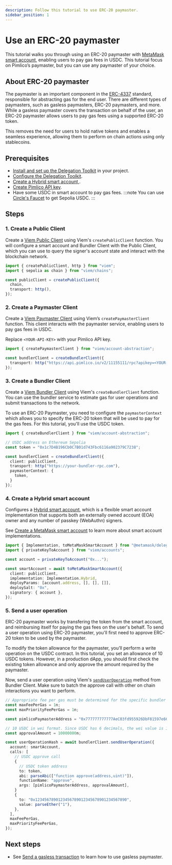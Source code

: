 ```yaml
---
description: Follow this tutorial to use ERC-20 paymaster.
sidebar_position: 1
---
```


# Use an ERC-20 paymaster

This tutorial walks you through using an ERC-20 paymaster with [MetaMask smart account](../concepts/smart-accounts), 
enabling users to pay gas fees in USDC. This tutorial focus on Pimlico’s paymaster, but you can use any paymaster of your choice.

## About ERC-20 paymaster

The paymaster is an important component in the [ERC-4337](https://eips.ethereum.org/EIPS/eip-4337) standard, responsible for abstracting gas for the end user. 
There are different types of paymasters, such as gasless paymasters, ERC-20 paymasters, and more. While a gasless 
paymaster covers the transaction on behalf of the user, an ERC-20 paymaster allows users to pay gas fees using a 
supported ERC-20 token.

This removes the need for users to hold native tokens and enables a seamless experience, allowing them to perform on 
chain actions using only stablecoins.

## Prerequisites

- [Install and set up the Delegation Toolkit](../get-started/install) in your project.
- [Configure the Delegation Toolkit](../guides/configure).
- [Create a Hybrid smart account,](../guides/smart-accounts/create-smart-account).
- [Create Pimlico API key](https://docs.pimlico.io/guides/create-api-key#create-api-key).
- Have some USDC in smart account to pay gas fees.
  :::note
  You can use [Circle's Faucet](https://faucet.circle.com/) to get Sepolia USDC.
  :::

## Steps

### 1. Create a Public Client

Create a [Viem Public Client](https://viem.sh/docs/clients/public) using Viem's `createPublicClient` function.
You will configure a smart account and Bundler Client with the Public Client, which you can use to query the signer's account state and interact with the blockchain network.

```typescript
import { createPublicClient, http } from "viem";
import { sepolia as chain } from "viem/chains";

const publicClient = createPublicClient({
  chain,
  transport: http(),
});
```

### 2. Create a Paymaster Client

Create a [Viem Paymaster Client](https://viem.sh/account-abstraction/clients/paymaster)
using Viem’s `createPaymasterClient` function. This client interacts with the paymaster service, enabling users to pay gas fees in USDC.

Replace `<YOUR-API-KEY>` with your Pimlico API key.

```typescript
import { createPaymasterClient } from "viem/account-abstraction";

const bundlerClient = createBundlerClient({
  transport: http("https://api.pimlico.io/v2/11155111/rpc?apikey=<YOUR-API-KEY>"),
});
```

### 3. Create a Bundler Client

Create a [Viem Bundler Client](https://viem.sh/account-abstraction/clients/bundler) using Viem's `createBundlerClient` function. You can use the bundler service to estimate gas for user operations and submit transactions to the network.

To use an ERC-20 Paymaster, you need to configure the `paymasterContext` which allows you to specify the ERC-20 token that will be used to pay for the gas fees. For this tutorial, you'll use the USDC token. 

```typescript
import { createBundlerClient } from "viem/account-abstraction";

// USDC address on Ethereum Sepolia
const token = "0x1c7D4B196Cb0C7B01d743Fbc6116a902379C7238";

const bundlerClient = createBundlerClient({
  client: publicClient,
  transport: http("https://your-bundler-rpc.com"),
  paymasterContext: {
    token,
  }
});
```


### 4. Create a Hybrid smart account

Configures a [Hybrid smart account](../guides/smart-accounts/create-smart-account.md#create-a-hybrid-smart-account), which is a flexible smart account implementation 
that supports both an externally owned account (EOA) owner and any number of passkey (WebAuthn) signers.

See [Create a MetaMask smart account](../guides/smart-accounts/create-smart-account) to learn more about smart account implementations.

```typescript
import { Implementation, toMetaMaskSmartAccount } from "@metamask/delegation-toolkit";
import { privateKeyToAccount } from "viem/accounts";

const account = privateKeyToAccount("0x...");

const smartAccount = await toMetaMaskSmartAccount({
  client: publicClient,
  implementation: Implementation.Hybrid,
  deployParams: [account.address, [], [], []],
  deploySalt: "0x",
  signatory: { account },
});
```

### 5. Send a user operation

ERC-20 paymaster works by transfering the token from the smart account, and reimbursing itself for paying the gas fees 
on the user's behalf. To send a user operation using ERC-20 paymaster, you'll first need to approve ERC-20 token to be 
used by the paymaster. 

To modify the token allowance for the paymaster, you’ll perform a write operation on the USDC contract. In this tutorial, you set an allowance of 10 USDC tokens. However, in a production dApp, you should first check the existing token allowance and only approve the amount required by the paymaster. 

Now, send a user operation using Viem's [`sendUserOperation`](https://viem.sh/account-abstraction/actions/bundler/sendUserOperation) method from Bundler Client. Make sure to batch the approve call with other on chain interactions you want to perform.

```typescript
// Appropriate fee per gas must be determined for the specific bundler being used.
const maxFeePerGas = 1n;
const maxPriorityFeePerGas = 1n;

const pimlicoPaymasterAddress = "0x777777777777AeC03fd955926DbF81597e66834C";

// 10 USDC in wei format. Since USDC has 6 decimals, the wei value is 10 * 10^6
const approvalAmount = 10000000n;

const userOperationHash = await bundlerClient.sendUserOperation({
  account: smartAccount,
  calls: [
    // USDC approve call
    {
      // USDC token address
      to: token,
      abi: parseAbi(["function approve(address,uint)"]),
      functionName: "approve",
      args: [pimlicoPaymasterAddress, approvalAmount],
    }
    {
      to: "0x1234567890123456789012345678901234567890",
      value: parseEther("1"),
    },
  ],
  maxFeePerGas,
  maxPriorityFeePerGas,
});
```

## Next steps

- See [Send a gasless transaction](../guides/smart-accounts/send-gasless-transaction.md) to learn how to use gasless paymaster.